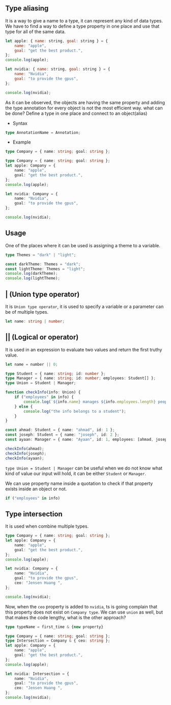## Type aliasing

It is a way to give a name to a type, it can represent any kind of data types.
We have to find a way to define a type property in one place and use that type for all of the same data.

```js
let apple: { name: string, goal: string } = {
	name: "apple",
	goal: "get the best product.",
};
console.log(apple);

let nvidia: { name: string, goal: string } = {
	name: "Nvidia",
	goal: "to provide the gpus",
};

console.log(nvidia);
```

As it can be observed, the objects are having the same property and adding the type annotation for every object is not the most efficient way.
what can be done?
Define a type in one place and connect to an object(alias)

- Syntax

```ts
type AnnotationName = Annotation;
```

- Example

```ts
type Company = { name: string; goal: string };
```

```ts
type Company = { name: string; goal: string };
let apple: Company = {
	name: "apple",
	goal: "get the best product.",
};
console.log(apple);

let nvidia: Company = {
	name: "Nvidia",
	goal: "to provide the gpus",
};

console.log(nvidia);
```

## Usage

One of the places where it can be used is assigning a theme to a variable.

```ts
type Themes = "dark" | "light";

const darkTheme: Themes = "dark";
const lightTheme: Themes = "light";
console.log(darkTheme);
console.log(lightTheme);
```

## | (Union type operator)

It is `Union type operator`, it is used to specify a variable or a parameter can be of multiple types.

```ts
let name: string | number;
```

## || (Logical or operator)

It is used in an expression to evaluate two values and return the first truthy value.

```ts
let name = number || 0;
```

```ts
type Student = { name: string; id: number };
type Manager = { name: string; id: number; employees: Student[] };
type Union = Student | Manager;

function checkInfo(info: Union) {
	if ("employees" in info) {
		console.log(`${info.name} manages ${info.employees.length} people`);
	} else {
		console.log("the info belongs to a student");
	}
}

const ahmad: Student = { name: "ahmad", id: 1 };
const joseph: Student = { name: "joseph", id: 2 };
const ayaan: Manager = { name: "Ayaan", id: 1, employees: [ahmad, joseph] };

checkInfo(ahmad);
checkInfo(joseph);
checkInfo(ayaan);
```

`type Union = Student | Manager` can be useful when we do not know what kind of value our input will hold, it can be either `Student` or `Manager`.

We can use property name inside a quotation to check if that property exists inside an object or not.

```ts
if ("employees" in info)
```

## Type intersection

It is used when combine multiple types.

```ts
type Company = { name: string; goal: string };
let apple: Company = {
	name: "apple",
	goal: "get the best product.",
};
console.log(apple);

let nvidia: Company = {
	name: "Nvidia",
	goal: "to provide the gpus",
	ceo: "Jensen Huang ",
};

console.log(nvidia);
```

Now, when the `ceo` property is added to `nvidia`, ts is going complain that this property does not exist on `Company type`.
We can use `union` as well, but that makes the code lengthy, what is the other approach?

```ts
type typeName = first_time & {new property}
```

```ts
type Company = { name: string; goal: string };
type Intersection = Company & { ceo: string };
let apple: Company = {
	name: "apple",
	goal: "get the best product.",
};
console.log(apple);

let nvidia: Intersection = {
	name: "Nvidia",
	goal: "to provide the gpus",
	ceo: "Jensen Huang ",
};
console.log(nvidia);
```
